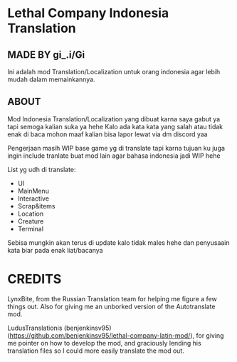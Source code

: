 # Lethal Company Indonesia Translation
## MADE BY gi_.i/Gi

Ini adalah mod Translation/Localization untuk orang indonesia agar lebih mudah dalam memainkannya.

## ABOUT
Mod Indonesia Translation/Localization yang dibuat karna saya gabut ya tapi semoga kalian suka ya hehe
Kalo ada kata kata yang salah atau tidak enak di baca mohon maaf kalian bisa lapor lewat via dm discord yaa

Pengerjaan masih WIP base game yg di translate tapi karna tujuan ku juga ingin include tranlate buat mod lain agar bahasa indonesia jadi WIP hehe

List yg udh di translate:
- UI
- MainMenu
- Interactive
- Scrap&items
- Location
- Creature
- Terminal

Sebisa mungkin akan terus di update kalo tidak males hehe dan penyusaain kata biar pada enak liat/bacanya

# CREDITS
LynxBite, from the Russian Translation team for helping me figure a few things out. Also for giving me an unborked version of the Autotranslate mod.

LudusTranslationis (benjenkinsv95) (https://github.com/benjenkinsv95/lethal-company-latin-mod/), for giving me pointer on how to develop the mod, and graciously lending his translation files so I could more easily translate the mod out.